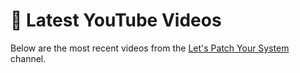 # 🎥 Latest YouTube Videos

Below are the most recent videos from the [Let's Patch Your System](https://www.youtube.com/@LetsPatchYourSystem) channel.

<div id="yt-videos"></div>

<script>
async function loadVideos() {
  const channelId = "UC"; // TODO: replace with your channel ID
  const response = await fetch("https://www.youtube.com/feeds/videos.xml?channel_id=" + channelId);
  const text = await response.text();
  const parser = new DOMParser();
  const xml = parser.parseFromString(text, "application/xml");
  const entries = xml.getElementsByTagName("entry");
  
  let html = '<ul>';
  for (let i = 0; i < Math.min(entries.length, 5); i++) {
    const title = entries[i].getElementsByTagName("title")[0].textContent;
    const link = entries[i].getElementsByTagName("link")[0].getAttribute("href");
    const published = entries[i].getElementsByTagName("published")[0].textContent.split("T")[0];
    html += `<li><a href="${link}" target="_blank">${title}</a> <small>(${published})</small></li>`;
  }
  html += '</ul>';
  document.getElementById("yt-videos").innerHTML = html;
}

loadVideos();
</script>
